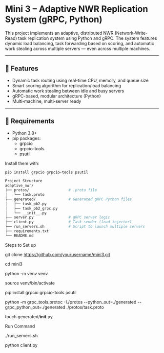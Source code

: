 # Mini 3 – Adaptive NWR Replication System (gRPC, Python)

This project implements an adaptive, distributed NWR (Network-Write-Read) task replication system using Python and gRPC. The system features dynamic load balancing, task forwarding based on scoring, and automatic work stealing across multiple servers — even across multiple machines.

---

## 🚀 Features

- Dynamic task routing using real-time CPU, memory, and queue size
- Smart scoring algorithm for replication/load balancing
- Automatic work stealing between idle and busy servers
- gRPC-based, modular architecture (Python)
- Multi-machine, multi-server ready

---

## 🧰 Requirements

- Python 3.8+
- pip packages:
  - grpcio
  - grpcio-tools
  - psutil

Install them with:

```bash
pip install grpcio grpcio-tools psutil

Project Structure
adaptive_nwr/
├── protos/                  # .proto file
│   └── task.proto
├── generated/               # Generated gRPC Python files
│   ├── task_pb2.py
│   ├── task_pb2_grpc.py
│   └── __init__.py
├── server.py                # gRPC server logic
├── client.py                # Task sender (load injector)
├── run_servers.sh           # Script to launch multiple servers
├── requirements.txt
└── README.md
```

Steps to Set up

git clone https://github.com/yourusername/mini3.git

cd mini3

python -m venv venv

source venv/bin/activate

pip install grpcio grpcio-tools psutil

python -m grpc_tools.protoc -I./protos --python_out=./generated --grpc_python_out=./generated ./protos/task.proto

touch generated/__init__.py


Run Command 

./run_servers.sh

python client.py

